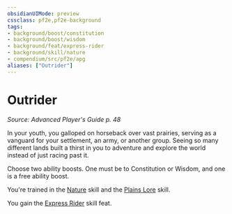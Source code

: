 ```yaml
---
obsidianUIMode: preview
cssclass: pf2e,pf2e-background
tags:
- background/boost/constitution
- background/boost/wisdom
- background/feat/express-rider
- background/skill/nature
- compendium/src/pf2e/apg
aliases: ["Outrider"]
---
```

# Outrider
*Source: Advanced Player's Guide p. 48*  

In your youth, you galloped on horseback over vast prairies, serving as a vanguard for your settlement, an army, or another group. Seeing so many different lands built a thirst in you to adventure and explore the world instead of just racing past it.

Choose two ability boosts. One must be to Constitution or Wisdom, and one is a free ability boost.

You're trained in the [Nature](../../skills.md#Nature) skill and the [Plains Lore](../../skills.md#Lore) skill.

You gain the [Express Rider](../../feats/express-rider-apg.md) skill feat.